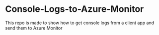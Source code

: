 # Console-Logs-to-Azure-Monitor
This repo is made to show how to get console logs from a client app and send them to Azure Monitor
